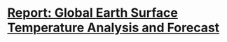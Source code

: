 # [Report: Global Earth Surface Temperature Analysis and Forecast](https://github.com/hiya-g/global-temp/wiki)
